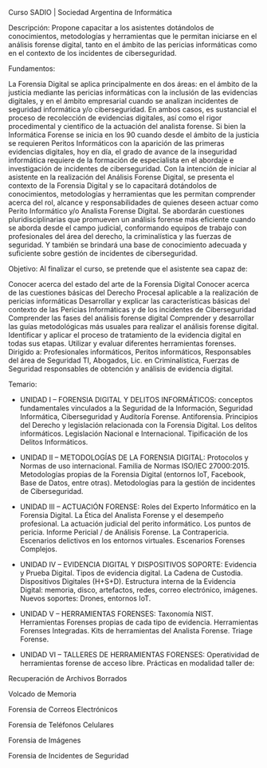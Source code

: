 Curso SADIO | Sociedad Argentina de Informática

Descripción: Propone capacitar a los asistentes dotándolos de conocimientos, metodologías y herramientas que le permitan iniciarse en el análisis forense digital, tanto en el ámbito de las pericias informáticas como en el contexto de los incidentes de ciberseguridad.

Fundamentos:

La Forensia Digital se aplica principalmente en dos áreas: en el ámbito de la justicia mediante las pericias informáticas con la inclusión de las evidencias digitales, y en el ámbito empresarial cuando se analizan incidentes de seguridad informática y/o ciberseguridad. En ambos casos, es sustancial el proceso de recolección de evidencias digitales, así como el rigor procedimental y científico de la actuación del analista forense.
Si bien la Informática Forense se inicia en los 90 cuando desde el ámbito de la justicia se requieren Peritos Informáticos con la aparición de las primeras evidencias digitales, hoy en día, el grado de avance de la inseguridad informática requiere de la formación de especialista en el abordaje e investigación de incidentes de ciberseguridad.
Con la intención de iniciar al asistente en la realización del Análisis Forense Digital, se presenta el contexto de la Forensia Digital y se lo capacitará dotándolos de conocimientos, metodologías y herramientas que les permitan comprender acerca del rol, alcance y responsabilidades de quienes deseen actuar como Perito Informático y/o Analista Forense Digital.
Se abordarán cuestiones pluridisciplinarias que promueven un análisis forense más eficiente cuando se aborda desde el campo judicial, conformando equipos de trabajo con profesionales del área del derecho, la criminalística y las fuerzas de seguridad. Y también se brindará una base de conocimiento adecuada y suficiente sobre gestión de incidentes de ciberseguridad.

Objetivo: Al finalizar el curso, se pretende que el asistente sea capaz de: 

Conocer acerca del estado del arte de la Forensia Digital 
Conocer acerca de las cuestiones básicas del Derecho Procesal aplicable a la realización de pericias informáticas
Desarrollar y explicar las características básicas del contexto de las Pericias Informáticas y de los incidentes de Ciberseguridad
Comprender las fases del análisis forense digital
Comprender y desarrollar las guías metodológicas más usuales para realizar el análisis forense digital.
Identificar y aplicar el proceso de tratamiento de la evidencia digital en todas sus etapas.
Utilizar y evaluar diferentes herramientas forenses. 
Dirigido a: Profesionales informáticos, Peritos informáticos, Responsables del área de Seguridad TI, Abogados, Lic. en Criminalística, Fuerzas de Seguridad responsables de obtención y análisis de evidencia digital.

Temario:

* UNIDAD I – FORENSIA DIGITAL Y DELITOS INFORMÁTICOS: conceptos fundamentales vinculados a la Seguridad de la Información, Seguridad Informática, Ciberseguridad y Auditoría Forense. Antiforensia. Principios del Derecho y legislación relacionada con la Forensia Digital. Los delitos informáticos. Legislación Nacional e Internacional. Tipificación de los Delitos Informáticos. 

* UNIDAD II – METODOLOGÍAS DE LA FORENSIA DIGITAL: Protocolos y Normas de uso internacional. Familia de Normas ISO/IEC 27000:2015. Metodologías propias de la Forensia Digital (entornos IoT, Facebook, Base de Datos, entre otras). Metodologías para la gestión de incidentes de Ciberseguridad.

* UNIDAD III – ACTUACIÓN FORENSE: Roles del Experto Informático en la Forensia Digital. La Ética del Analista Forense y el desempeño profesional. La actuación judicial del perito informático. Los puntos de pericia. Informe Pericial / de Análisis Forense. La Contrapericia. Escenarios delictivos en los entornos virtuales. Escenarios Forenses Complejos.

* UNIDAD IV – EVIDENCIA DIGITAL Y DISPOSITIVOS SOPORTE: Evidencia y Prueba Digital. Tipos de evidencia digital. La Cadena de Custodia. Dispositivos Digitales (H+S+D). Estructura interna de la Evidencia Digital: memoria, disco, artefactos, redes, correo electrónico, imágenes. Nuevos soportes: Drones, entornos IoT.

* UNIDAD V – HERRAMIENTAS FORENSES: Taxonomía NIST. Herramientas Forenses propias de cada tipo de evidencia. Herramientas Forenses Integradas. Kits de herramientas del Analista Forense. Triage Forense. 

* UNIDAD VI – TALLERES DE HERRAMIENTAS FORENSES: Operatividad de herramientas forense de acceso libre. Prácticas en modalidad taller de: 

Recuperación de Archivos Borrados

Volcado de Memoria

Forensia de Correos Electrónicos

Forensia de Teléfonos Celulares

Forensia de Imágenes

Forensia de Incidentes de Seguridad
